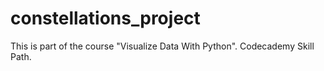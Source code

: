 # constellations_project
This is part of the course "Visualize Data With Python". Codecademy Skill Path.
